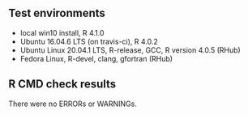 ## Test environments
* local win10 install, R 4.1.0
* Ubuntu 16.04.6 LTS (on travis-ci), R 4.0.2
* Ubuntu Linux 20.04.1 LTS, R-release, GCC, R version 4.0.5 (RHub)
* Fedora Linux, R-devel, clang, gfortran (RHub)

## R CMD check results
There were no ERRORs or WARNINGs.

